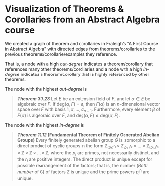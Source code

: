 # Visualization of Theorems & Corollaries from an Abstract Algebra course

We created a graph of theorem and corollaries in Fraleigh's "A First Course in Abstract Algebra" with directed edges from theorems/corollaries to the previous theorems/corollarie/examples they reference.

That is, a node with a high *out-degree* indicates a theorem/corollary that references many other theorems/corollaries and a node with a high *in-degree* indicates a theorem/corollary that is highly referenced by other theorems.

The node with the highest *out-degree* is 
> ***Theorem 30.23*** Let $E$ be an extension field of $F$, and let $\alpha \in E$ be algebraic over $F$. If $\text{deg}(\alpha, F) = n$, then $F(\alpha)$ is an $n$-dimensional vector space over $F$ with basis ${1, \alpha, ..., \alpha_{n-1}}$. Furthermore, every element $\beta$ of $F(\alpha)$ is algebraic over $F$, and $\text{deg}(\alpha, F) \le \text{deg}(\alpha, F)$.


The node with the highest *in-degree* is
> ***Theorem 11.12* (Fundamental Theorem of Finitely Generated Abelian Groups)** Every finitely generated abelian group $G$ is isomorphic to a direct product of cyclic groups in the form $\mathbb{Z}_{(p_1)^{r_1}} \times \mathbb{Z}_{(p_2)^{r_2}} \times ... \times \mathbb{Z}_{(p_n)^{r_n}} \times \mathbb{Z} \times \mathbb{Z} \times ... \times \mathbb{Z}$, where the $p_i$ are primes, not necessarily distinct, and the $r_i$ are positive integers. The direct product is unique except for possible rearrangement of the factors; that is, the number (*Betti number* of G) of factors $\mathbb{Z}$ is unique and the prime powers ${p_i}^{r_i}$ are unique.